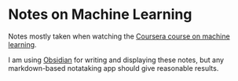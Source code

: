 # Notes on Machine Learning

Notes mostly taken when watching the  [Coursera course on machine learning](https://www.coursera.org/learn/machine-learning/home/welcome).

I am using [Obsidian](https://obsidian.md/) for writing and displaying these notes, but any markdown-based notataking app should give reasonable results.
